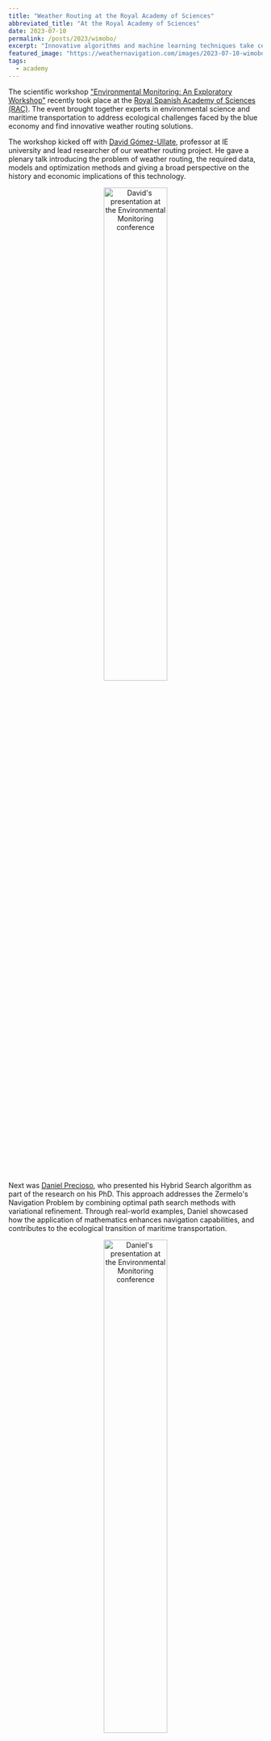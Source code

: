 ```yaml
---
title: "Weather Routing at the Royal Academy of Sciences"
abbreviated_title: "At the Royal Academy of Sciences"
date: 2023-07-10
permalink: /posts/2023/wimobo/
excerpt: "Innovative algorithms and machine learning techniques take center stage at the Environmental Monitoring event."
featured_image: "https://weathernavigation.com/images/2023-07-10-wimobo.JPEG"
tags:
  - academy
---
```


The scientific workshop ["Environmental Monitoring: An Exploratory Workshop"](https://wimoboproject.com/index.php/event/) recently took place at the [Royal Spanish Academy of Sciences (RAC)](https://rac.es/). The event brought together experts in environmental science and maritime transportation to address ecological challenges faced by the blue economy and find innovative weather routing solutions.

The workshop kicked off with [David Gómez-Ullate](https://www.ie.edu/university/about/faculty/david-gomez-ullate/), professor at IE university and lead researcher of our weather routing project. He gave a plenary talk introducing the problem of weather routing, the required data, models and optimization methods and giving a broad perspective on the history and economic implications of this technology.

<p align="center"><a href="https://www.youtube.com/watch?v=i6BFsdg-AVw&t=1639s"><img src="https://weathernavigation.com/images/2023-07-10-david.JPEG" alt="David's presentation at the Environmental Monitoring conference" width="50%"/></a></p>

Next was [Daniel Precioso](https://danielprecioso.com), who presented his Hybrid Search algorithm as part of the research on his PhD. This approach addresses the Zermelo's Navigation Problem by combining optimal path search methods with variational refinement. Through real-world examples, Daniel showcased how the application of mathematics enhances navigation capabilities, and contributes to the ecological transition of maritime transportation.

<p align="center"><a href="https://www.youtube.com/watch?v=i6BFsdg-AVw&t=12275s"><img src="https://daniprec.github.io/images/230710_wimobo.JPEG" alt="Daniel's presentation at the Environmental Monitoring conference" width="50%"/></a></p>

Following Daniel's presentation, [Rafael Ballester-Ripoll](https://www.ie.edu/university/about/faculty/rafael-ballester-ripoll/), professor at IE University, introduced an alternative solution for weather routing, drawing inspiration from evolutionary algorithms and the Bézier curves. His research showcased the potential for diverse approaches to weather routing, and how each has its own strengths and scope.

<p align="center"><a href="https://www.youtube.com/watch?v=i6BFsdg-AVw&t=13610s"><img src="https://weathernavigation.com/images/2023-07-10-rafael.JPEG" alt="Rafael's presentation at the Environmental Monitoring conference" width="80%"/></a></p>

The session also included talks from [Fernando Cañavate](https://www.linkedin.com/in/fernando-ca%C3%B1avate-vega-17b253a) and [José Enrique Gutiérrez](https://personas.upct.es/perfil/jose.gutierrez), two naval engineers working on different aspects of this project.

Generous financial support from the [BBVA Foundation](https://www.fbbva.es/) played a crucial role in the workshop's success, demonstrating their commitment to environmental research and sustainability.

<img src="{{ page.featured_image }}" alt="IE researchers at the conference" width="100%"/>

For more updates and exciting developments in maritime transport and optimization, stay tuned to the project's blog!
